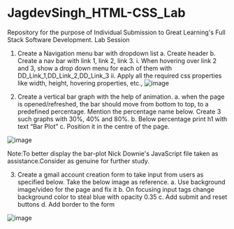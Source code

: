 # JagdevSingh_HTML-CSS_Lab
Repository for the purpose of Individual Submission to Great Learning's Full Stack Software Development.
Lab Session
1.	Create a Navigation menu bar with dropdown list
a.	Create header
b.	Create a nav bar with link 1, link 2, link 3.
i.	When hovering over link 2 and 3, show a drop down menu for each of them with DD_Link_1,DD_Link_2,DD_Link_3 
ii.	Apply all the required css properties like width, height, hovering properties, etc.,
![image](https://user-images.githubusercontent.com/33898246/224810372-868a5307-cbdb-4484-9d96-fe6209d31a18.png)


 
2.	Create a vertical bar graph with the help of animation.
a.	 when the page is opened/refreshed, the bar should move from bottom to top, to a predefined percentage. Mention the percentage name below. Create 3 such graphs with 30%, 40% and 80%.
b.	Below percentage print h1 with text “Bar Plot”
c.	Position it in the centre of the page.

![image](https://user-images.githubusercontent.com/33898246/224810741-34ed34ad-89f7-40ca-9839-7f4bd2e146af.png)

Note:To better display the bar-plot Nick Downie's JavaScript file taken as assistance.Consider as genuine for further study.


 
3.	Create a gmail account creation form to take input from users as specified below. Take the below image as reference. 
a.	Use background image/video for the page and fix it
b.	On focusing input tags change background color to steal blue with opacity 0.35
c.	Add submit and reset buttons
d.	Add border to the form
	
  ![image](https://user-images.githubusercontent.com/33898246/224810952-bb4aa0b8-4dad-4698-9bba-b250917e6318.png)
